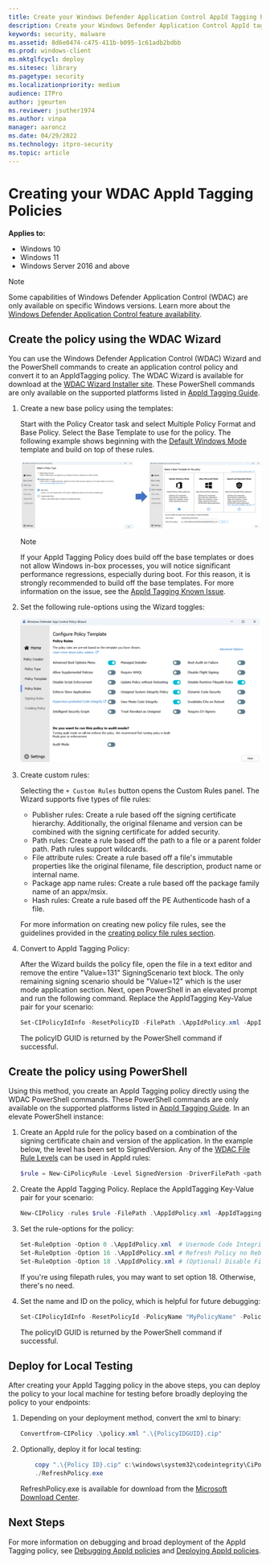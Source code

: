 ```yaml
---
title: Create your Windows Defender Application Control AppId Tagging Policies
description: Create your Windows Defender Application Control AppId tagging policies for Windows devices.
keywords: security, malware
ms.assetid: 8d6e0474-c475-411b-b095-1c61adb2bdbb
ms.prod: windows-client
ms.mktglfcycl: deploy
ms.sitesec: library
ms.pagetype: security
ms.localizationpriority: medium
audience: ITPro
author: jgeurten
ms.reviewer: jsuther1974
ms.author: vinpa
manager: aaroncz
ms.date: 04/29/2022
ms.technology: itpro-security
ms.topic: article
---
```


# Creating your WDAC AppId Tagging Policies

**Applies to:**

-   Windows 10
-   Windows 11
-   Windows Server 2016 and above

> [!NOTE]
> Some capabilities of Windows Defender Application Control (WDAC) are only available on specific Windows versions. Learn more about the [Windows Defender Application Control feature availability](../feature-availability.md).

## Create the policy using the WDAC Wizard

You can use the Windows Defender Application Control (WDAC) Wizard and the PowerShell commands to create an application control policy and convert it to an AppIdTagging policy. The WDAC Wizard is available for download at the [WDAC Wizard Installer site](https://aka.ms/wdacwizard). These PowerShell commands are only available on the supported platforms listed in [AppId Tagging Guide](wdac-appid-tagging-guide.md).

1. Create a new base policy using the templates:

	Start with the Policy Creator task and select Multiple Policy Format and Base Policy. Select the Base Template to use for the policy. The following example shows beginning with the [Default Windows Mode](../design/wdac-wizard-create-base-policy.md#template-base-policies) template and build on top of these rules. 

	![Configuring the policy base and template.](../images/appid-wdac-wizard-1.png)
	
	> [!NOTE]
	> If your AppId Tagging Policy does build off the base templates or does not allow Windows in-box processes, you will notice significant performance regressions, especially during boot. For this reason, it is strongly recommended to build off the base templates. 
	For more information on the issue, see the [AppId Tagging Known Issue](../operations/known-issues.md#slow-boot-and-performance-with-custom-policies).


2. 	Set the following rule-options using the Wizard toggles:

	![Configuring the policy rule-options.](../images/appid-wdac-wizard-2.png)

3. Create custom rules:

	Selecting the `+ Custom Rules` button opens the Custom Rules panel. The Wizard supports five types of file rules: 

	- Publisher rules: Create a rule based off the signing certificate hierarchy. Additionally, the original filename and version can be combined with the signing certificate for added security. 
	- Path rules: Create a rule based off the path to a file or a parent folder path. Path rules support wildcards. 
	- File attribute rules: Create a rule based off a file's immutable properties like the original filename, file description, product name or internal name.
	- Package app name rules: Create a rule based off the package family name of an appx/msix.
	- Hash rules: Create a rule based off the PE Authenticode hash of a file. 


	For more information on creating new policy file rules, see the guidelines provided in the [creating policy file rules section](../design/wdac-wizard-create-base-policy.md#creating-custom-file-rules).

4. Convert to AppId Tagging Policy:

	After the Wizard builds the policy file, open the file in a text editor and remove the entire "Value=131" SigningScenario text block. The only remaining signing scenario should be "Value=12" which is the user mode application section. Next, open PowerShell in an elevated prompt and run the following command. Replace the AppIdTagging Key-Value pair for your scenario:

	```powershell
	Set-CIPolicyIdInfo -ResetPolicyID -FilePath .\AppIdPolicy.xml -AppIdTaggingPolicy -AppIdTaggingKey "MyKey" -AppIdTaggingValue "MyValue"
	```
	The policyID GUID is returned by the PowerShell command if successful. 

## Create the policy using PowerShell 

Using this method, you create an AppId Tagging policy directly using the WDAC PowerShell commands. These PowerShell commands are only available on the supported platforms listed in [AppId Tagging Guide](wdac-appid-tagging-guide.md). In an elevate PowerShell instance:

1. Create an AppId rule for the policy based on a combination of the signing certificate chain and version of the application. In the example below, the level has been set to SignedVersion. Any of the [WDAC File Rule Levels](../design/select-types-of-rules-to-create.md#table-2-windows-defender-application-control-policy---file-rule-levels) can be used in AppId rules:

	```powershell
	$rule = New-CiPolicyRule -Level SignedVersion -DriverFilePath <path_to_application>
	```
2. Create the AppId Tagging Policy. Replace the AppIdTagging Key-Value pair for your scenario:

	```powershell
	New-CIPolicy -rules $rule -FilePath .\AppIdPolicy.xml -AppIdTaggingPolicy -AppIdTaggingKey "MyKey" -AppIdTaggingValue "MyValue"
	```
3. Set the rule-options for the policy:

	```powershell
	Set-RuleOption -Option 0 .\AppIdPolicy.xml  # Usermode Code Integrity (UMCI)
	Set-RuleOption -Option 16 .\AppIdPolicy.xml # Refresh Policy no Reboot
	Set-RuleOption -Option 18 .\AppIdPolicy.xml # (Optional) Disable FilePath Rule Protection
	```

	If you're using filepath rules, you may want to set option 18. Otherwise, there's no need. 
	
4. Set the name and ID on the policy, which is helpful for future debugging:

	```powershell
	Set-CIPolicyIdInfo -ResetPolicyId -PolicyName "MyPolicyName" -PolicyId "MyPolicyId"" -AppIdTaggingPolicy -FilePath ".\AppIdPolicy.xml"
	```
	The policyID GUID is returned by the PowerShell command if successful. 

## Deploy for Local Testing

After creating your AppId Tagging policy in the above steps, you can deploy the policy to your local machine for testing before broadly deploying the policy to your endpoints:

1. Depending on your deployment method, convert the xml to binary: 

	```powershell
	Convertfrom-CIPolicy .\policy.xml ".\{PolicyIDGUID}.cip"
	```

2. Optionally, deploy it for local testing:

	```powershell
		copy ".\{Policy ID}.cip" c:\windows\system32\codeintegrity\CiPolicies\Active\
		./RefreshPolicy.exe
	```

	RefreshPolicy.exe is available for download from the [Microsoft Download Center](https://www.microsoft.com/download/details.aspx?id=102925).

## Next Steps
For more information on debugging and broad deployment of the AppId Tagging policy, see [Debugging AppId policies](debugging-operational-guide-appid-tagging-policies.md) and [Deploying AppId policies](deploy-appid-tagging-policies.md).

